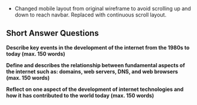 - Changed mobile layout from original wireframe to avoid scrolling up and down to reach navbar. Replaced with continuous scroll layout.



## Short Answer Questions

**Describe key events in the development of the internet from the 1980s to today (max. 150 words)**

**Define and describes the relationship between fundamental aspects of the internet such as: domains, web servers, DNS, and web browsers (max. 150 words)**

**Reflect on one aspect of the development of internet technologies and how it has contributed to the world today (max. 150 words)**